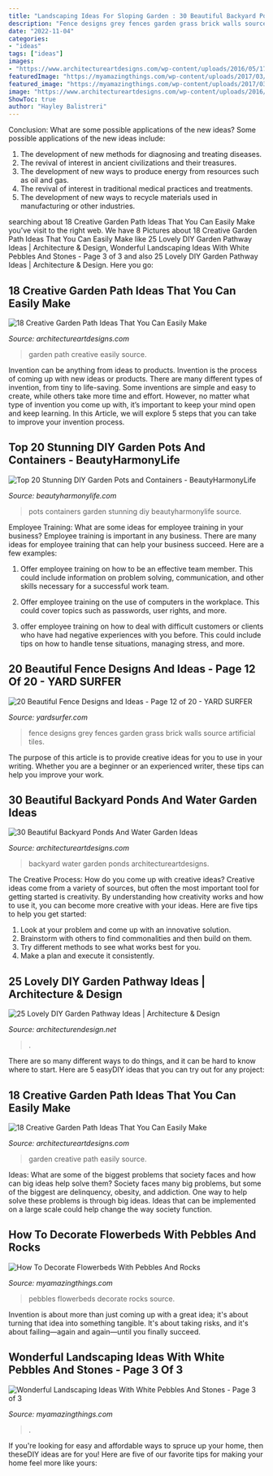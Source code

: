 ```yaml
---
title: "Landscaping Ideas For Sloping Garden : 30 Beautiful Backyard Ponds And Water Garden Ideas"
description: "Fence designs grey fences garden grass brick walls source artificial tiles"
date: "2022-11-04"
categories:
- "ideas"
tags: ["ideas"]
images:
- "https://www.architectureartdesigns.com/wp-content/uploads/2016/05/17-21.jpg"
featuredImage: "https://myamazingthings.com/wp-content/uploads/2017/03/path.jpg"
featured_image: "https://myamazingthings.com/wp-content/uploads/2017/03/path.jpg"
image: "https://www.architectureartdesigns.com/wp-content/uploads/2016/05/10-25.jpg"
ShowToc: true
author: "Hayley Balistreri"
---
```



Conclusion: What are some possible applications of the new ideas?
Some possible applications of the new ideas include:
1. The development of new methods for diagnosing and treating diseases. 
2. The revival of interest in ancient civilizations and their treasures. 
3. The development of new ways to produce energy from resources such as oil and gas. 
4. The revival of interest in traditional medical practices and treatments. 
5. The development of new ways to recycle materials used in manufacturing or other industries.

	

		
searching about 18 Creative Garden Path Ideas That You Can Easily Make you've visit to the right web. We have 8 Pictures about 18 Creative Garden Path Ideas That You Can Easily Make like 25 Lovely DIY Garden Pathway Ideas | Architecture &amp; Design, Wonderful Landscaping Ideas With White Pebbles And Stones - Page 3 of 3 and also 25 Lovely DIY Garden Pathway Ideas | Architecture &amp; Design. Here you go:
		
    
## 18 Creative Garden Path Ideas That You Can Easily Make

<img loading=lazy src="https://www.architectureartdesigns.com/wp-content/uploads/2016/05/17-21.jpg" onerror="this.onerror=null;this.src='https://tse2.mm.bing.net/th?id=OIP.xIexj31mzuZwMpTWH-UQRQHaLI&amp;pid=15.1';" alt="18 Creative Garden Path Ideas That You Can Easily Make">

_Source: architectureartdesigns.com_

>garden path creative easily source. 

	

Invention can be anything from ideas to products.
Invention is the process of coming up with new ideas or products. There are many different types of invention, from tiny to life-saving. Some inventions are simple and easy to create, while others take more time and effort. However, no matter what type of invention you come up with, it’s important to keep your mind open and keep learning. In this Article, we will explore 5 steps that you can take to improve your invention process.

    
## Top 20 Stunning DIY Garden Pots And Containers - BeautyHarmonyLife

<img loading=lazy src="https://beautyharmonylife.com/wp-content/uploads/2014/03/Imagem8.jpg" onerror="this.onerror=null;this.src='https://tse2.mm.bing.net/th?id=OIP.xZvdW0nQcoNBprf0hA6akwHaKI&amp;pid=15.1';" alt="Top 20 Stunning DIY Garden Pots and Containers - BeautyHarmonyLife">

_Source: beautyharmonylife.com_

>pots containers garden stunning diy beautyharmonylife source. 

	

Employee Training: What are some ideas for employee training in your business?
Employee training is important in any business. There are many ideas for employee training that can help your business succeed. Here are a few examples:
1. Offer employee training on how to be an effective team member. This could include information on problem solving, communication, and other skills necessary for a successful work team.

2. Offer employee training on the use of computers in the workplace. This could cover topics such as passwords, user rights, and more.

3. offer employee training on how to deal with difficult customers or clients who have had negative experiences with you before. This could include tips on how to handle tense situations, managing stress, and more.

    
## 20 Beautiful Fence Designs And Ideas - Page 12 Of 20 - YARD SURFER

<img loading=lazy src="http://yardsurfer.com/wp-content/uploads/2017/01/Fence-Designs-and-Ideas-12.jpg" onerror="this.onerror=null;this.src='https://tse4.mm.bing.net/th?id=OIP.tL3XiDAy2V2AW6QBwtH5UQHaKh&amp;pid=15.1';" alt="20 Beautiful Fence Designs and Ideas - Page 12 of 20 - YARD SURFER">

_Source: yardsurfer.com_

>fence designs grey fences garden grass brick walls source artificial tiles. 

	

The purpose of this article is to provide creative ideas for you to use in your writing. Whether you are a beginner or an experienced writer, these tips can help you improve your work.

    
## 30 Beautiful Backyard Ponds And Water Garden Ideas

<img loading=lazy src="https://www.architectureartdesigns.com/wp-content/uploads/2013/04/Backyard-ArchitectureArtDesigns-14.jpg" onerror="this.onerror=null;this.src='https://tse2.mm.bing.net/th?id=OIP.9yFuWErWWe5YMQIDN7yU-AHaLE&amp;pid=15.1';" alt="30 Beautiful Backyard Ponds And Water Garden Ideas">

_Source: architectureartdesigns.com_

>backyard water garden ponds architectureartdesigns. 

	

The Creative Process: How do you come up with creative ideas?
Creative ideas come from a variety of sources, but often the most important tool for getting started is creativity. By understanding how creativity works and how to use it, you can become more creative with your ideas. Here are five tips to help you get started: 
1. Look at your problem and come up with an innovative solution.
2. Brainstorm with others to find commonalities and then build on them. 
3. Try different methods to see what works best for you. 
4. Make a plan and execute it consistently. 

    
## 25 Lovely DIY Garden Pathway Ideas | Architecture &amp; Design

<img loading=lazy src="https://cdn.architecturendesign.net/wp-content/uploads/2014/08/25-Lovely-DIY-Garden-Pathway-Ideas-04.jpg" onerror="this.onerror=null;this.src='https://tse3.mm.bing.net/th?id=OIP.sdh1NM45I8WmIzA9amMmCAHaJR&amp;pid=15.1';" alt="25 Lovely DIY Garden Pathway Ideas | Architecture &amp; Design">

_Source: architecturendesign.net_

>. 

	

There are so many different ways to do things, and it can be hard to know where to start. Here are 5 easyDIY ideas that you can try out for any project: 

    
## 18 Creative Garden Path Ideas That You Can Easily Make

<img loading=lazy src="https://www.architectureartdesigns.com/wp-content/uploads/2016/05/10-25.jpg" onerror="this.onerror=null;this.src='https://tse3.mm.bing.net/th?id=OIP.Guv4_bAh_4Te5ZQBUSm1bQAAAA&amp;pid=15.1';" alt="18 Creative Garden Path Ideas That You Can Easily Make">

_Source: architectureartdesigns.com_

>garden creative path easily source. 

	

Ideas: What are some of the biggest problems that society faces and how can big ideas help solve them?
Society faces many big problems, but some of the biggest are delinquency, obesity, and addiction. One way to help solve these problems is through big ideas. Ideas that can be implemented on a large scale could help change the way society function.

    
## How To Decorate Flowerbeds With Pebbles And Rocks

<img loading=lazy src="http://myamazingthings.com/wp-content/uploads/2017/04/garden6-2.jpg" onerror="this.onerror=null;this.src='https://tse1.mm.bing.net/th?id=OIP.4D5vqN0L-cZ40r_3F2RecAHaJ4&amp;pid=15.1';" alt="How To Decorate Flowerbeds With Pebbles And Rocks">

_Source: myamazingthings.com_

>pebbles flowerbeds decorate rocks source. 

	

Invention is about more than just coming up with a great idea; it's about turning that idea into something tangible. It's about taking risks, and it's about failing—again and again—until you finally succeed.

    
## Wonderful Landscaping Ideas With White Pebbles And Stones - Page 3 Of 3

<img loading=lazy src="https://myamazingthings.com/wp-content/uploads/2017/03/path.jpg" onerror="this.onerror=null;this.src='https://tse2.mm.bing.net/th?id=OIP.JI40F9dl4A3Y2w14ZxKyXQHaFj&amp;pid=15.1';" alt="Wonderful Landscaping Ideas With White Pebbles And Stones - Page 3 of 3">

_Source: myamazingthings.com_

>. 

	

If you're looking for easy and affordable ways to spruce up your home, then theseDIY ideas are for you! Here are five of our favorite tips for making your home feel more like yours: 

